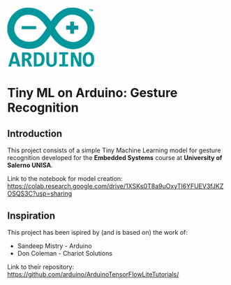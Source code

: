 <a href="https://www.arduino.cc/"><img src="https://raw.githubusercontent.com/StefanoLambiase/arduino-gesture-classifier/main/resources/1024px-Arduino_Logo.svg.png?token=AH2LWL7SH7IFZ7CWG573JN3A53CKS" width=200/></a>

# Tiny ML on Arduino: Gesture Recognition

## Introduction

This project consists of a simple Tiny Machine Learning model for gesture recognition developed for the **Embedded Systems** course at **University of Salerno UNISA**.

Link to the notebook for model creation: https://colab.research.google.com/drive/1XSKs0T8a9uOxyTl6YFUEV3fJKZOSQS3C?usp=sharing

## Inspiration

This project has been ispired by (and is based on) the work of:
 * Sandeep Mistry - Arduino
 * Don Coleman - Chariot Solutions

Link to their repository:
https://github.com/arduino/ArduinoTensorFlowLiteTutorials/
